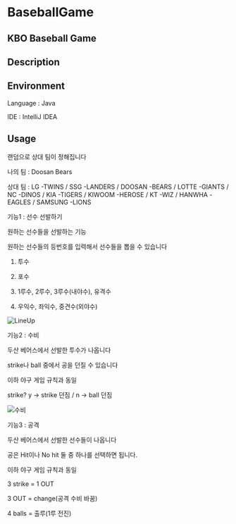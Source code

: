# BaseballGame

## KBO Baseball Game

## Description



## Environment
Language : Java

IDE : IntelliJ IDEA


## Usage

랜덤으로 상대 팀이 정해집니다

나의 팀 : Doosan Bears

상대 팀 : LG -TWINS / SSG -LANDERS / DOOSAN -BEARS / LOTTE -GIANTS / NC -DINOS / KIA -TIGERS / KIWOOM -HEROSE / KT -WIZ / HANWHA -EAGLES / SAMSUNG -LIONS


기능1 : 선수 선발하기

원하는 선수들을 선발하는 기능

원하는 선수들의 등번호를 입력해서 선수들을 뽑을 수 있습니다

1. 투수

2. 포수

3. 1루수, 2루수, 3루수(내야수), 유격수

4. 우익수, 좌익수, 중견수(외야수)

![LineUp](https://github.com/Nahyun-K/BaseballGame/assets/80201895/10ab3408-3cdd-4398-9134-74954b0ece38)


기능2 : 수비

두산 베어스에서 선발한 투수가 나옵니다

strike나 ball 중에서 공을 던질 수 있습니다

이하 야구 게임 규칙과 동일

strike? y -> strike 던짐 / n -> ball 던짐

![수비](https://github.com/Nahyun-K/BaseballGame/assets/80201895/f99a1ee7-4fe3-44e1-b2a7-30a435309c51)


기능3 : 공격

두산 베어스에서 선발한 선수들이 나옵니다

공은 Hit이나 No hit 둘 중 하나를 선택하면 됩니다.

이하 야구 게임 규칙과 동일



3 strike = 1 OUT

3 OUT = change(공격 수비 바꿈)

4 balls = 출루(1루 전진)

